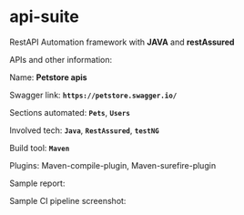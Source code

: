 # api-suite
RestAPI Automation framework with **JAVA** and **restAssured** 

APIs and other information: 

Name: **Petstore apis**

Swagger link: **`https://petstore.swagger.io/`**

Sections automated: **`Pets`**, **`Users`**

Involved tech: **`Java`**, **`RestAssured`**, **`testNG`**

Build tool: **`Maven`**

Plugins: Maven-compile-plugin, Maven-surefire-plugin


Sample report:

Sample CI pipeline screenshot:


